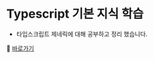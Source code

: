 # Typescript 기본 지식 학습
* 타입스크립트 제네릭에 대해 공부하고 정리 했습니다. 

🔗 [바로가기](https://velog.io/@hyemz/타입스크립트-기본-개념-3)
